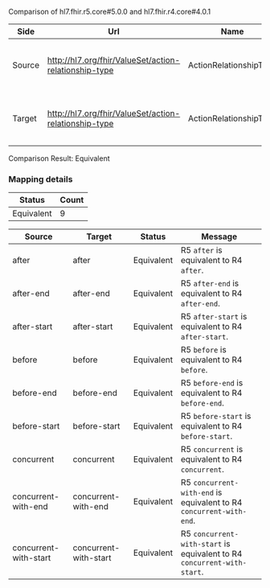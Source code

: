Comparison of hl7.fhir.r5.core#5.0.0 and hl7.fhir.r4.core#4.0.1

| Side | Url | Name | Title | Description |
| --- | --- | --- | --- | --- |
| Source | http://hl7.org/fhir/ValueSet/action-relationship-type | ActionRelationshipType | Action Relationship Type | Defines the types of relationships between actions. |
| Target | http://hl7.org/fhir/ValueSet/action-relationship-type | ActionRelationshipType | ActionRelationshipType | Defines the types of relationships between actions. |


Comparison Result: Equivalent


### Mapping details

| Status | Count |
| ------ | ----- |
Equivalent | 9 |


| Source | Target | Status | Message |
| ------ | ------ | ------ | ------- |
| after | after | Equivalent | R5 `after` is equivalent to R4 `after`. |
| after-end | after-end | Equivalent | R5 `after-end` is equivalent to R4 `after-end`. |
| after-start | after-start | Equivalent | R5 `after-start` is equivalent to R4 `after-start`. |
| before | before | Equivalent | R5 `before` is equivalent to R4 `before`. |
| before-end | before-end | Equivalent | R5 `before-end` is equivalent to R4 `before-end`. |
| before-start | before-start | Equivalent | R5 `before-start` is equivalent to R4 `before-start`. |
| concurrent | concurrent | Equivalent | R5 `concurrent` is equivalent to R4 `concurrent`. |
| concurrent-with-end | concurrent-with-end | Equivalent | R5 `concurrent-with-end` is equivalent to R4 `concurrent-with-end`. |
| concurrent-with-start | concurrent-with-start | Equivalent | R5 `concurrent-with-start` is equivalent to R4 `concurrent-with-start`. |

